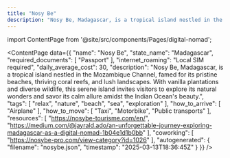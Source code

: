 ```yaml
---
title: "Nosy Be"
description: "Nosy Be, Madagascar, is a tropical island nestled in the Mozambique Channel, famed for its pristine beaches, thriving coral reefs, and lush landscapes. With vanilla plantations and diverse wildlife, this serene island invites visitors to explore its natural wonders and savor its calm allure amidst the Indian Ocean's beauty."
---
```

import ContentPage from '@site/src/components/Pages/digital-nomad';

<ContentPage
    data={{
  "name": "Nosy Be",
  "state_name": "Madagascar",
  "required_documents": [
    "Passport"
  ],
  "internet_roaming": "Local SIM required",
  "daily_average_cost": 30,
  "description": "Nosy Be, Madagascar, is a tropical island nestled in the Mozambique Channel, famed for its pristine beaches, thriving coral reefs, and lush landscapes. With vanilla plantations and diverse wildlife, this serene island invites visitors to explore its natural wonders and savor its calm allure amidst the Indian Ocean's beauty.",
  "tags": [
    "relax",
    "nature",
    "beach",
    "sea",
    "exploration"
  ],
  "how_to_arrive": [
    "Airplane"
  ],
  "how_to_move": [
    "Taxi",
    "Motorbike",
    "Public transports"
  ],
  "resources": [
    "https://nosybe-tourisme.com/en/",
    "https://medium.com/@jayrald.ado/an-unforgettable-journey-exploring-madagascar-as-a-digital-nomad-1b04e1d1b0bb"
  ],
  "coworking": [
    "https://nosybe-pro.com/view-category?id=1026"
  ],
  "autogenerated": {
    "filename": "nosybe.json",
    "timestamp": "2025-03-13T18:36:45Z"
  }
}}
/>
